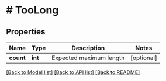 # # TooLong

## Properties

Name | Type | Description | Notes
------------ | ------------- | ------------- | -------------
**count** | **int** | Expected maximum length | [optional] 

[[Back to Model list]](../../README.md#documentation-for-models) [[Back to API list]](../../README.md#documentation-for-api-endpoints) [[Back to README]](../../README.md)


